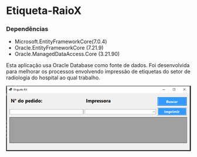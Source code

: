 # Etiqueta-RaioX

### Dependências
* Microsoft.EntityFrameworkCore(7.0.4)
* Oracle.EntityFrameworkCore (7.21.9)
* Oracle.ManagedDataAccess.Core (3.21.90)

Esta aplicação usa Oracle Database como fonte de dados.
Foi desenvolvida para melhorar os processos envolvendo impressão de etiquetas do setor de radiologia do hospital ao qual trabalho.

![Exemplo](/img/etiquetaRX.PNG "Imagens ilustrativas")
